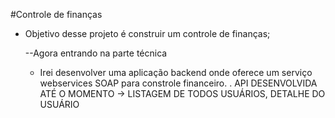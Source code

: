 #Controle de finanças

 - Objetivo desse projeto é construir um controle de finanças;

   --Agora entrando na parte técnica
     - Irei desenvolver uma aplicação backend onde oferece um serviço webservices SOAP para constrole financeiro.
      . API DESENVOLVIDA ATÉ O MOMENTO -> LISTAGEM DE TODOS USUÁRIOS, DETALHE DO USUÁRIO
